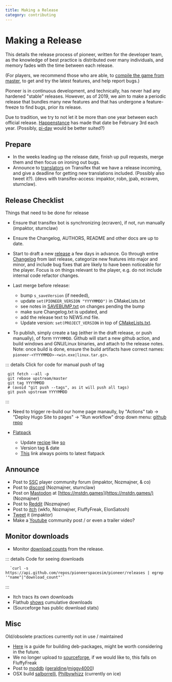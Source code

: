 ```yaml
---
title: Making a Release
category: contributing
---
```


# Making a Release

This details the release process of pioneer, written for the developer team, as the knowledge of best practice is distributed over many individuals, and memory fades with the time between each release.

(For players, we recommend those who are able, to [compile the game from master](https://pioneerwiki.com/wiki/FAQ#Build_from_source), to get and try the latest features, and help report bugs.)

Pioneer is in continuous development, and technically, has never had any hardened "stable" releases. However, as of 2019, we aim to make a periodic release that bundles many new features and that has undergone a feature-freeze to find bugs, prior its release.

Due to tradition, we try to not let it be more than one year between each official release. [Happenstance](https://github.com/pioneerspacesim/pioneer/issues/4496#issuecomment-459761900) has made that date be February 3rd each year. (Possibly, [pi-day](https://en.wikipedia.org/wiki/Pi_Day) would be better suited?)

## Prepare

- In the weeks leading up the release date, finish up pull requests, merge them and then focus on ironing out bugs.
- Announce to [translators](https://www.transifex.com/pioneer/communication/?q=project%3Apioneer/) on Transifex that we have a release incoming, and give a deadline for getting new translations included. (Possibly also tweet it?). (devs with transifex-access: impaktor, robn, jpab, ecraven, sturnclaw).


## Release Checklist

Things that need to be done for release

- Ensure that transifex bot is synchronizing (ecraven), if not, run manually (impaktor, sturnclaw)

- Ensure the Changelog, AUTHORS, README and other docs are up to date.

- Start to draft a new [release](https://github.com/pioneerspacesim/pioneer/releases) a few days in advance. Go through entire [Changelog](https://github.com/pioneerspacesim/pioneer/blob/master/Changelog.txt) from last release, categorize new features into major and minor, and include bug fixes that are likely to have been noticeable for the player. Focus is on things relevant to the player, e.g. do not include internal code refactor changes.

- Last merge before release:
  - bump `s_saveVersion` (if needed),
  - update `set(PIONEER_VERSION "YYYYMMDD")` in CMakeLists.txt
  - see notes in [SAVEBUMP.txt](https://github.com/pioneerspacesim/pioneer/blob/master/SAVEBUMP.txt) on changes pending the bump
  - make sure Changelog.txt is updated, and
  - add the release text to NEWS.md file.
  - Update version: `set(PROJECT_VERSION` in top of [CMakeLists.txt](https://github.com/pioneerspacesim/pioneer/blob/master/CMakeLists.txt).

- To publish, simply create a tag (either in the draft release, or push manually), of form `YYYYMMDD`. Github will start a new github action, and build windows and GNU/Linux binaries, and attach to the release notes. Note: once build is done, ensure the build artifacts have correct names: `pioneer-<YYYYMMDD>-<win.exe|linux.tar.gz>`.

::: details Click for code for manual push of tag
```shell
 git fetch --all -p
 git rebase upstream/master
 git tag YYYYMMDD
 # (avoid "git push --tags", as it will push all tags)
 git push upstream YYYYMMDD
```
:::

- Need to trigger re-build our home page manaully, by "Actions" tab -> "Deploy Hugo Site to pages" -> "Run workflow" drop down menu: [github repo](https://github.com/pioneerspacesim/pioneer-hugo/actions/workflows/hugo-pages.yml)

- [Flatpack](https://github.com/flathub/net.pioneerspacesim.Pioneer/)
  - Update [recipe](https://github.com/flathub/net.pioneerspacesim.Pioneer/blob/master/net.pioneerspacesim.Pioneer.json) like [so](https://github.com/flathub/net.pioneerspacesim.Pioneer/pull/4)
  - Version tag & date
  - [This](https://flathub.org/repo/appstream/net.pioneerspacesim.Pioneer.flatpakref) link always points to latest flatpack

## Announce

- Post to [SSC](https://spacesimcentral.com/community/pioneer/) player community forum (impaktor, Nozmajner, & co)
- Post to [discord](https://discord.com/invite/RQQe3A7) (Nozmajner, sturnclaw)
- Post on [Mastodon](https://mstdn.games/@pioneerspacesim) at [https://mstdn.games](https://mstdn.games/) (Nozmajner)
- Post to [Reddit](https://www.reddit.com/r/pioneerspacesim) (Nozmajner)
- Post to [itch](https://pioneerspacesim.itch.io/pioneer) (wkfo, Nozmajner, FluffyFreak, ElonSatosh)
- [Tweet](https://twitter.com/pioneerspacesim/) it (impaktor)
- Make a [Youtube](https://www.youtube.com/@pioneerspacesim) community post / or even a trailer video?

## Monitor downloads

- Monitor [download counts](https://api.github.com/repos/pioneerspacesim/pioneer/releases) from the release.

::: details Code for seeing downloads
```shell
  `curl -s https://api.github.com/repos/pioneerspacesim/pioneer/releases | egrep '"name"|"download_count"'`
```
:::

- Itch tracs its own downloads
- Flathub [shows](https://flathub.org/apps/net.pioneerspacesim.Pioneer) cumulative downloads
- (Sourceforge has public download stats)

## Misc

Old/obsolete practices currently not in use / maintained

- [Here](https://www.internalpointers.com/post/build-binary-deb-package-practical-guide) is a guide for building deb-packages, might be worth considering in the future.
- We no longer upload to [sourceforge](https://sourceforge.net/projects/pioneerspacesim/files/), if we would like to, this falls on FluffyFreak
- Post to [moddb](https://www.moddb.com/games/pioneer/downloads) ([geraldine](https://spacesimcentral.com/community/profile/geraldine/)/[miggy4000](https://www.moddb.com/members/miggy4000))
- OSX build [salborrelli](https://github.com/salborrelli), [Philbywhizz](https://github.com/Philbywhizz) (currently on ice)
